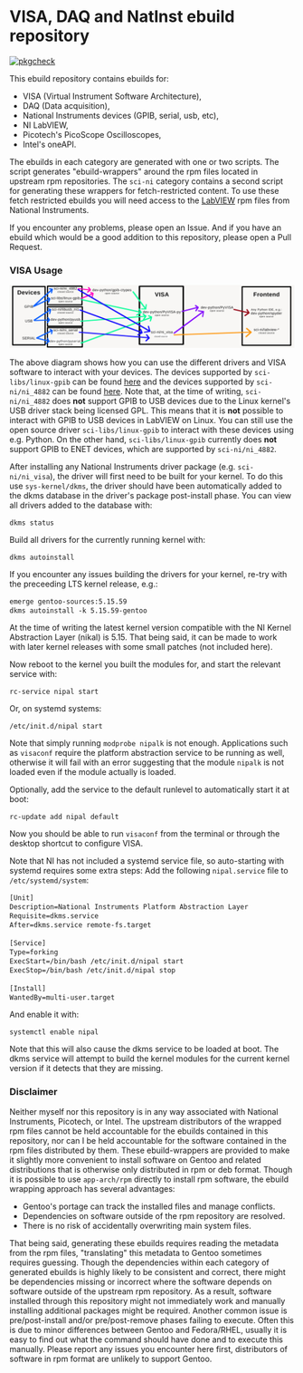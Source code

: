 # VISA, DAQ and NatInst ebuild repository
[![pkgcheck](https://github.com/AndrewAmmerlaan/natinst/workflows/pkgcheck/badge.svg)](https://github.com/AndrewAmmerlaan/natinst/actions?query=workflow%3Apkgcheck)

This ebuild repository contains ebuilds for:
- VISA (Virtual Instrument Software Architecture),
- DAQ (Data acquisition),
- National Instruments devices (GPIB, serial, usb, etc),
- NI LabVIEW,
- Picotech's PicoScope Oscilloscopes,
- Intel's oneAPI.

The ebuilds in each category are generated with one or two scripts.
The script generates "ebuild-wrappers" around the rpm files located in upstream rpm repositories. The `sci-ni` category contains a second script for generating these wrappers for fetch-restricted content.
To use these fetch restricted ebuilds you will need access to the [LabVIEW](https://www.ni.com/en-us/support/downloads/software-products/download.labview.html) rpm files from National Instruments.

If you encounter any problems, please open an Issue. And if you have an ebuild which would be a good addition to this repository, please open a Pull Request.

### VISA Usage

![visa-diagram](visa-diagram.jpg)

The above diagram shows how you can use the different drivers and VISA software to interact with your devices.
The devices supported by `sci-libs/linux-gpib` can be found [here](https://linux-gpib.sourceforge.io/doc_html/supported-hardware.html) and the devices supported by `sci-ni/ni_4882` can be found [here](https://www.ni.com/en-us/support/documentation/supplemental/06/ni-488-2-supported-versions-for-gpib-devices-and-modules.html).
Note that, at the time of writing, `sci-ni/ni_4882` does __not__ support GPIB to USB devices due to the Linux kernel's USB driver stack being licensed GPL.
This means that it is __not__ possible to interact with GPIB to USB devices in LabVIEW on Linux.
You can still use the open source driver `sci-libs/linux-gpib` to interact with these devices using e.g. Python.
On the other hand, `sci-libs/linux-gpib` currently does __not__ support GPIB to ENET devices, which are supported by `sci-ni/ni_4882`.

After installing any National Instruments driver package (e.g. `sci-ni/ni_visa`), the driver will first need to be built for your kernel.
To do this use `sys-kernel/dkms`, the driver should have been automatically added to the dkms database in the driver's package post-install phase. 
You can view all drivers added to the database with:

```
dkms status
```

Build all drivers for the currently running kernel with:


```
dkms autoinstall
```

If you encounter any issues building the drivers for your kernel, re-try with the preceeding LTS kernel release, e.g.:

```
emerge gentoo-sources:5.15.59
dkms autoinstall -k 5.15.59-gentoo
```

At the time of writing the latest kernel version compatible with the NI Kernel Abstraction Layer (nikal) is 5.15.
That being said, it can be made to work with later kernel releases with some small patches (not included here).

Now reboot to the kernel you built the modules for, and start the relevant service with:

```
rc-service nipal start
```

Or, on systemd systems:

```
/etc/init.d/nipal start
```

Note that simply running `modprobe nipalk` is not enough. 
Applications such as `visaconf` require the platform abstraction service to be running as well, otherwise it will fail with an error suggesting that the module `nipalk` is not loaded even if the module actually is loaded.

Optionally, add the service to the default runlevel to automatically start it at boot:

```
rc-update add nipal default
```

Now you should be able to run `visaconf` from the terminal or through the desktop shortcut to configure VISA.

Note that NI has not included a systemd service file, so auto-starting with systemd requires some extra steps:
Add the following `nipal.service` file to `/etc/systemd/system`:

```
[Unit]
Description=National Instruments Platform Abstraction Layer
Requisite=dkms.service
After=dkms.service remote-fs.target

[Service]
Type=forking
ExecStart=/bin/bash /etc/init.d/nipal start
ExecStop=/bin/bash /etc/init.d/nipal stop

[Install]
WantedBy=multi-user.target
```

And enable it with:

```
systemctl enable nipal
```

Note that this will also cause the dkms service to be loaded at boot.
The dkms service will attempt to build the kernel modules for the current kernel version if it detects that they are missing.

### Disclaimer

Neither myself nor this repository is in any way associated with National Instruments, Picotech, or Intel.
The upstream distributors of the wrapped rpm files cannot be held accountable for the ebuilds contained in this repository, nor can I be held accountable for the software contained in the rpm files distributed by them.
These ebuild-wrappers are provided to make it slightly more convenient to install software on Gentoo and related distributions that is otherwise only distributed in rpm or deb format.
Though it is possible to use `app-arch/rpm` directly to install rpm software, the ebuild wrapping approach has several advantages:
- Gentoo's portage can track the installed files and manage conflicts.
- Dependencies on software outside of the rpm repository are resolved.
- There is no risk of accidentally overwriting main system files.

That being said, generating these ebuilds requires reading the metadata from the rpm files, "translating" this metadata to Gentoo sometimes requires guessing.
Though the dependencies within each category of generated ebuilds is highly likely to be consistent and correct, there might be dependencies missing or incorrect where the software depends on software outside of the upstream rpm repository.
As a result, software installed through this repository might not immediately work and manually installing additional packages might be required.
Another common issue is pre/post-install and/or pre/post-remove phases failing to execute. Often this is due to minor differences between Gentoo and Fedora/RHEL, usually it is easy to find out what the command should have done and to execute this manually.
Please report any issues you encounter here first, distributors of software in rpm format are unlikely to support Gentoo.
